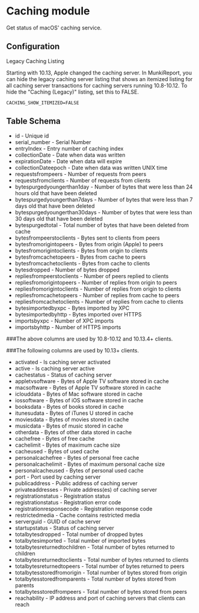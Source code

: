 Caching module
===============

Get status of macOS' caching service. 

Configuration
-------------

Legacy Caching Listing

Starting with 10.13, Apple changed the caching server. In MunkiReport,
you can hide the legacy caching server listing that shows an itemized
listing for all caching server transactions for caching servers running
10.8-10.12. To hide the "Caching (Legacy)" listing, set this to FALSE.
```
CACHING_SHOW_ITEMIZED=FALSE
```
 
Table Schema
-----

* id - Unique id
* serial_number - Serial Number
* entryIndex - Entry number of caching index
* collectionDate - Date when data was written
* expirationDate - Date when data will expire
* collectionDateepoch - Date when data was written UNIX time
* requestsfrompeers - Number of requests from peers
* requestsfromclients - Number of requests from clients
* bytespurgedyoungerthan1day - Number of bytes that were less than 24 hours old that have been deleted
* bytespurgedyoungerthan7days - Number of bytes that were less than 7 days old that have been deleted
* bytespurgedyoungerthan30days - Number of bytes that were less than 30 days old that have been deleted
* bytespurgedtotal - Total number of bytes that have been deleted from cache
* bytesfrompeerstoclients - Bytes sent to clients from peers
* bytesfromorigintopeers - Bytes from origin (Apple) to peers
* bytesfromorigintoclients - Bytes from origin to clients
* bytesfromcachetopeers - Bytes from cache to peers
* bytesfromcachetoclients - Bytes from cache to clients
* bytesdropped - Number of bytes dropped
* repliesfrompeerstoclients - Number of peers replied to clients
* repliesfromorigintopeers - Number of replies from origin to peers
* repliesfromorigintoclients - Number of replies from origin to clients
* repliesfromcachetopeers - Number of replies from cache to peers
* repliesfromcachetoclients - Number of replies from cache to clients
* bytesimportedbyxpc - Bytes imported by XPC
* bytesimportedbyhttp - Bytes imported over HTTPS
* importsbyxpc - Number of XPC imports
* importsbyhttp - Number of HTTPS imports

###The above columns are used by 10.8-10.12 and 10.13.4+ clients.

###The following columns are used by 10.13+ clients.

* activated - Is caching server activated
* active - Is caching server active
* cachestatus - Status of caching server
* appletvsoftware - Bytes of Apple TV software stored in cache
* macsoftware - Bytes of Apple TV software stored in cache
* iclouddata - Bytes of Mac software stored in cache
* iossoftware - Bytes of iOS software stored in cache
* booksdata - Bytes of books stored in cache
* itunesudata - Bytes of iTunes U stored in cache
* moviesdata - Bytes of movies stored in cache
* musicdata - Bytes of music stored in cache
* otherdata - Bytes of other data stored in cache
* cachefree - Bytes of free cache
* cachelimit - Bytes of maximum cache size
* cacheused - Bytes of used cache
* personalcachefree - Bytes of personal free cache
* personalcachelimit - Bytes of maximum personal cache size
* personalcacheused - Bytes of personal used cache
* port - Port used by caching server
* publicaddress - Public address of caching server
* privateaddresses - Private address(es) of caching server
* registrationstatus - Registration status
* registrationstatus - Registration error code
* registrationresponsecode - Registration response code
* restrictedmedia - Cache contains restricted media
* serverguid - GUID of cache server
* startupstatus - Status of caching server
* totalbytesdropped - Total number of dropped bytes
* totalbytesimported - Total number of imported bytes
* totalbytesreturnedtochildren - Total number of bytes returned to children
* totalbytesreturnedtoclients - Total number of bytes returned to clients
* totalbytesreturnedtopeers - Total number of bytes returned to peers
* totalbytesstoredfromorigin - Total number of bytes stored from origin
* totalbytesstoredfromparents - Total number of bytes stored from parents
* totalbytesstoredfrompeers - Total number of bytes stored from peers
* reachability - IP address and port of caching servers that clients can reach


